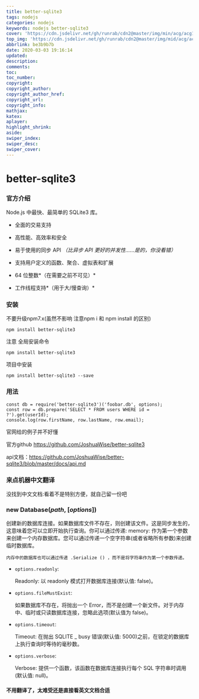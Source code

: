 ```yaml
---
title: better-sqlite3
tags: nodejs
categories: nodejs
keywords: nodejs better-sqlite3
cover: 'https://cdn.jsdelivr.net/gh/runrab/cdn2@master/img/min/acg/acg1.jpeg'
top_img: 'https://cdn.jsdelivr.net/gh/runrab/cdn2@master/img/mid/acg/acg1.jpeg'
abbrlink: be3b9b7b
date: 2020-03-03 19:16:14
updated:
description:
comments:
toc:
toc_number:
copyright:
copyright_author:
copyright_author_href:
copyright_url:
copyright_info:
mathjax:
katex:
aplayer:
highlight_shrink:
aside:
swiper_index:
swiper_desc:
swiper_cover:
---
```






# better-sqlite3

### 官方介绍

Node.js 中最快、最简单的 SQLite3 库。

- 全面的交易支持

- 高性能、高效率和安全

- 易于使用的同步 API *（比异步 API 更好的并发性......是的，你没看错）*

- 支持用户定义的函数、聚合、虚拟表和扩展

- 64 位整数*（在需要之前不可见）*

- 工作线程支持*（用于大/慢查询）*

  

### 安装 

不要升级npm7.x(虽然不影响 注意npm i 和 npm install 的区别)

```
npm install better-sqlite3
```

注意 全局安装命令 

```
npm install better-sqlite3
```

项目中安装

```
npm install better-sqlite3 --save
```

### 用法

```
const db = require('better-sqlite3')('foobar.db', options);
const row = db.prepare('SELECT * FROM users WHERE id = ?').get(userId);
console.log(row.firstName, row.lastName, row.email);
```

官网给的例子并不好懂

官方github https://github.com/JoshuaWise/better-sqlite3

api文档：https://github.com/JoshuaWise/better-sqlite3/blob/master/docs/api.md



### 来点机器中文翻译

没找到中文文档:看着不是特别方便，就自己留一份吧

### new Database(*path*, [*options*])

创建新的数据库连接。如果数据库文件不存在，则创建该文件。这是同步发生的，这意味着您可以立即开始执行查询。你可以通过传递: memory: 作为第一个参数来创建一个内存数据库。您可以通过传递一个空字符串(或者省略所有参数)来创建临时数据库。

```
内存中的数据库也可以通过传递 .Serialize () ，而不是将字符串作为第一个参数传递。
```

- `options.readonly`: 

  Readonly: 以 readonly 模式打开数据库连接(默认值: false)。

- `options.fileMustExist`:

  如果数据库不存在，将抛出一个 Error，而不是创建一个新文件。对于内存中、临时或只读数据库连接，忽略此选项(默认值为 false)。

- `options.timeout`: 

  Timeout: 在抛出 SQLITE _ busy 错误(默认值: 5000)之前，在锁定的数据库上执行查询时等待的毫秒数。

- `options.verbose`:

  Verbose: 提供一个函数，该函数在数据库连接执行每个 SQL 字符串时调用(默认值: null)。

#### 不用翻译了，太难受还是直接看英文文档合适

